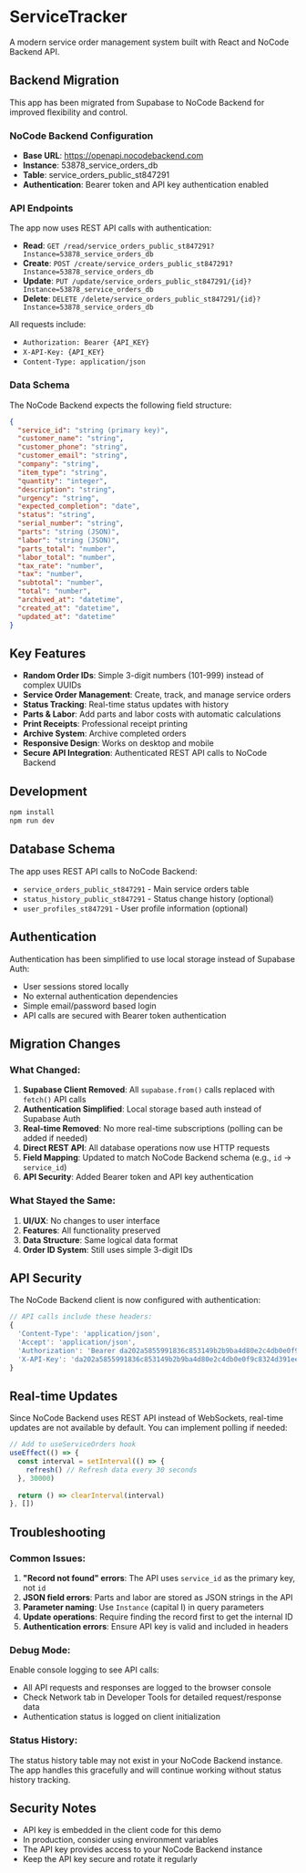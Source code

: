 # ServiceTracker

A modern service order management system built with React and NoCode Backend API.

## Backend Migration

This app has been migrated from Supabase to NoCode Backend for improved flexibility and control.

### NoCode Backend Configuration

- **Base URL**: https://openapi.nocodebackend.com
- **Instance**: 53878_service_orders_db
- **Table**: service_orders_public_st847291
- **Authentication**: Bearer token and API key authentication enabled

### API Endpoints

The app now uses REST API calls with authentication:

- **Read**: `GET /read/service_orders_public_st847291?Instance=53878_service_orders_db`
- **Create**: `POST /create/service_orders_public_st847291?Instance=53878_service_orders_db`
- **Update**: `PUT /update/service_orders_public_st847291/{id}?Instance=53878_service_orders_db`
- **Delete**: `DELETE /delete/service_orders_public_st847291/{id}?Instance=53878_service_orders_db`

All requests include:
- `Authorization: Bearer {API_KEY}`
- `X-API-Key: {API_KEY}`
- `Content-Type: application/json`

### Data Schema

The NoCode Backend expects the following field structure:

```json
{
  "service_id": "string (primary key)",
  "customer_name": "string",
  "customer_phone": "string", 
  "customer_email": "string",
  "company": "string",
  "item_type": "string",
  "quantity": "integer",
  "description": "string",
  "urgency": "string",
  "expected_completion": "date",
  "status": "string",
  "serial_number": "string",
  "parts": "string (JSON)",
  "labor": "string (JSON)",
  "parts_total": "number",
  "labor_total": "number", 
  "tax_rate": "number",
  "tax": "number",
  "subtotal": "number",
  "total": "number",
  "archived_at": "datetime",
  "created_at": "datetime",
  "updated_at": "datetime"
}
```

## Key Features

- **Random Order IDs**: Simple 3-digit numbers (101-999) instead of complex UUIDs
- **Service Order Management**: Create, track, and manage service orders
- **Status Tracking**: Real-time status updates with history
- **Parts & Labor**: Add parts and labor costs with automatic calculations
- **Print Receipts**: Professional receipt printing
- **Archive System**: Archive completed orders
- **Responsive Design**: Works on desktop and mobile
- **Secure API Integration**: Authenticated REST API calls to NoCode Backend

## Development

```bash
npm install
npm run dev
```

## Database Schema

The app uses REST API calls to NoCode Backend:

- `service_orders_public_st847291` - Main service orders table
- `status_history_public_st847291` - Status change history (optional)
- `user_profiles_st847291` - User profile information (optional)

## Authentication

Authentication has been simplified to use local storage instead of Supabase Auth:

- User sessions stored locally
- No external authentication dependencies
- Simple email/password based login
- API calls are secured with Bearer token authentication

## Migration Changes

### What Changed:
1. **Supabase Client Removed**: All `supabase.from()` calls replaced with `fetch()` API calls
2. **Authentication Simplified**: Local storage based auth instead of Supabase Auth
3. **Real-time Removed**: No more real-time subscriptions (polling can be added if needed)
4. **Direct REST API**: All database operations now use HTTP requests
5. **Field Mapping**: Updated to match NoCode Backend schema (e.g., `id` → `service_id`)
6. **API Security**: Added Bearer token and API key authentication

### What Stayed the Same:
1. **UI/UX**: No changes to user interface
2. **Features**: All functionality preserved
3. **Data Structure**: Same logical data format
4. **Order ID System**: Still uses simple 3-digit IDs

## API Security

The NoCode Backend client is now configured with authentication:

```javascript
// API calls include these headers:
{
  'Content-Type': 'application/json',
  'Accept': 'application/json',
  'Authorization': 'Bearer da202a5855991836c853149b2b9ba4d80e2c4db0e0f9c8324d391ee89750',
  'X-API-Key': 'da202a5855991836c853149b2b9ba4d80e2c4db0e0f9c8324d391ee89750'
}
```

## Real-time Updates

Since NoCode Backend uses REST API instead of WebSockets, real-time updates are not available by default. You can implement polling if needed:

```javascript
// Add to useServiceOrders hook
useEffect(() => {
  const interval = setInterval(() => {
    refresh() // Refresh data every 30 seconds
  }, 30000)
  
  return () => clearInterval(interval)
}, [])
```

## Troubleshooting

### Common Issues:

1. **"Record not found" errors**: The API uses `service_id` as the primary key, not `id`
2. **JSON field errors**: Parts and labor are stored as JSON strings in the API
3. **Parameter naming**: Use `Instance` (capital I) in query parameters
4. **Update operations**: Require finding the record first to get the internal ID
5. **Authentication errors**: Ensure API key is valid and included in headers

### Debug Mode:

Enable console logging to see API calls:
- All API requests and responses are logged to the browser console
- Check Network tab in Developer Tools for detailed request/response data
- Authentication status is logged on client initialization

### Status History:

The status history table may not exist in your NoCode Backend instance. The app handles this gracefully and will continue working without status history tracking.

## Security Notes

- API key is embedded in the client code for this demo
- In production, consider using environment variables
- The API key provides access to your NoCode Backend instance
- Keep the API key secure and rotate it regularly